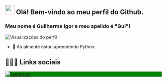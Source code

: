 ## <img src="https://raw.githubusercontent.com/kaueMarques/kaueMarques/master/hi.gif" width="30px"> Olá! Bem-vindo ao meu perfil do Github.
### Meu nome é Guilherme Igor e meu apelido é "Gui"!

<p align="left"> <img src="https://komarev.com/ghpvc/?username=GuilhermeIgor&color=green" alt="Visualizações do perfil"/> <p>


- 🌱 Atualmente estou aprendendo Python.
## 👨🏽‍🦲  Links sociais

<p align="left" style="background:green">
<p align="left" style="background:green">
<a href="https://www.instagram.com/oguipcj/" target="_blank">
	<img align="center" src="https://img.shields.io/badge/-GuilhermeIgor-05122A?style=flat&logo=instagram" alt="Instagram"/>
</a>
</p>
